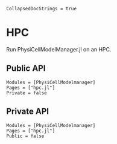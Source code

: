 ```@meta
CollapsedDocStrings = true
```

# HPC

Run PhysiCellModelManager.jl on an HPC.

## Public API
```@autodocs
Modules = [PhysiCellModelmanager]
Pages = ["hpc.jl"]
Private = false
```

## Private API
```@autodocs
Modules = [PhysiCellModelmanager]
Pages = ["hpc.jl"]
Public = false
```